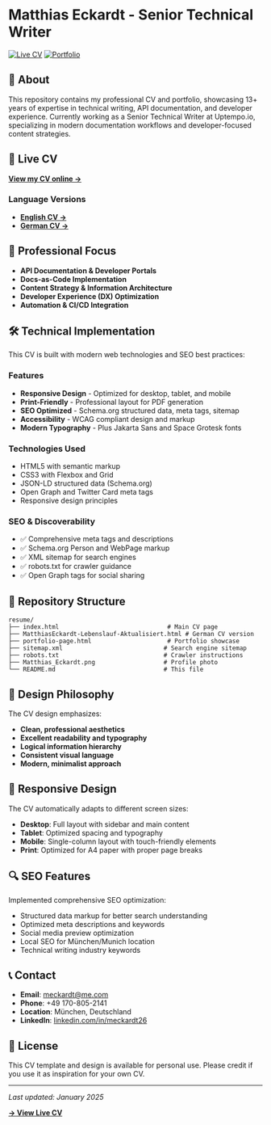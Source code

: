 # Matthias Eckardt - Senior Technical Writer

[![Live CV](https://img.shields.io/badge/Live%20CV-View%20Online-green?style=for-the-badge)](https://wombat-26.github.io/resume/)
[![Portfolio](https://img.shields.io/badge/Portfolio-View%20Projects-blue?style=for-the-badge)](https://wombat-26.github.io/resume/portfolio-page.html)

## 🎯 About

This repository contains my professional CV and portfolio, showcasing 13+ years of expertise in technical writing, API documentation, and developer experience. Currently working as a Senior Technical Writer at Uptempo.io, specializing in modern documentation workflows and developer-focused content strategies.

## 🚀 Live CV

**[View my CV online →](https://wombat-26.github.io/resume/)**

### Language Versions
- **[English CV →](https://wombat-26.github.io/resume/cv-english.html)**
- **[German CV →](https://wombat-26.github.io/resume/MatthiasEckardt-Lebenslauf-Aktualisert.html)**

## 💼 Professional Focus

- **API Documentation & Developer Portals**
- **Docs-as-Code Implementation**
- **Content Strategy & Information Architecture**
- **Developer Experience (DX) Optimization**
- **Automation & CI/CD Integration**

## 🛠️ Technical Implementation

This CV is built with modern web technologies and SEO best practices:

### Features
- **Responsive Design** - Optimized for desktop, tablet, and mobile
- **Print-Friendly** - Professional layout for PDF generation
- **SEO Optimized** - Schema.org structured data, meta tags, sitemap
- **Accessibility** - WCAG compliant design and markup
- **Modern Typography** - Plus Jakarta Sans and Space Grotesk fonts

### Technologies Used
- HTML5 with semantic markup
- CSS3 with Flexbox and Grid
- JSON-LD structured data (Schema.org)
- Open Graph and Twitter Card meta tags
- Responsive design principles

### SEO & Discoverability
- ✅ Comprehensive meta tags and descriptions
- ✅ Schema.org Person and WebPage markup
- ✅ XML sitemap for search engines
- ✅ robots.txt for crawler guidance
- ✅ Open Graph tags for social sharing

## 📁 Repository Structure

```
resume/
├── index.html                              # Main CV page
├── MatthiasEckardt-Lebenslauf-Aktualisiert.html # German CV version
├── portfolio-page.html                     # Portfolio showcase
├── sitemap.xml                            # Search engine sitemap
├── robots.txt                             # Crawler instructions
├── Matthias_Eckardt.png                   # Profile photo
└── README.md                              # This file
```

## 🎨 Design Philosophy

The CV design emphasizes:
- **Clean, professional aesthetics**
- **Excellent readability and typography**
- **Logical information hierarchy**
- **Consistent visual language**
- **Modern, minimalist approach**

## 📱 Responsive Design

The CV automatically adapts to different screen sizes:
- **Desktop**: Full layout with sidebar and main content
- **Tablet**: Optimized spacing and typography
- **Mobile**: Single-column layout with touch-friendly elements
- **Print**: Optimized for A4 paper with proper page breaks

## 🔍 SEO Features

Implemented comprehensive SEO optimization:
- Structured data markup for better search understanding
- Optimized meta descriptions and keywords
- Social media preview optimization
- Local SEO for München/Munich location
- Technical writing industry keywords

## 📞 Contact

- **Email**: [meckardt@me.com](mailto:meckardt@me.com)
- **Phone**: +49 170-805-2141
- **Location**: München, Deutschland
- **LinkedIn**: [linkedin.com/in/meckardt26](https://www.linkedin.com/in/meckardt26)

## 📄 License

This CV template and design is available for personal use. Please credit if you use it as inspiration for your own CV.

---

*Last updated: January 2025*

**[→ View Live CV](https://wombat-26.github.io/resume/)**
